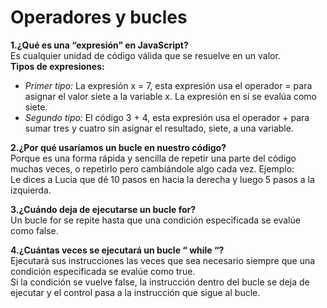 # Operadores y bucles
**1.¿Qué es una “expresión” en JavaScript?**  
    Es cualquier unidad de código válida que se resuelve en un valor.  
  **Tipos de expresiones:**
  + *Primer tipo:*
    La expresión x = 7, esta expresión usa el operador = para asignar el valor siete a la variable x. La expresión en sí se evalúa como          siete.
  + *Segundo tipo:*
    El código 3 + 4, esta expresión usa el operador + para sumar tres y cuatro sin asignar el resultado, siete, a una variable.

**2.¿Por qué usaríamos un bucle en nuestro código?**  
    Porque es una forma rápida y sencilla de repetir una parte del código muchas veces, o repetirlo pero cambiándole algo cada vez. 
    Ejemplo:  
    Le dices a Lucia que dé 10 pasos en hacia la derecha y luego 5 pasos a la izquierda.

**3.¿Cuándo deja de ejecutarse un bucle for?**  
    Un bucle for se repite hasta que una condición especificada se evalúe como false.

**4.¿Cuántas veces se ejecutará un bucle “ while “?**  
    Ejecutará sus instrucciones las veces que sea necesario siempre que una condición especificada se evalúe como true.  
    Si la condición se vuelve false, la instrucción dentro del bucle se deja de ejecutar y el control pasa a la instrucción que sigue al 
    bucle.
